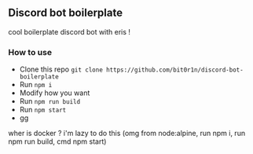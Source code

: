 ## Discord bot boilerplate
cool boilerplate discord bot with eris !

### How to use
 * Clone this repo `git clone https://github.com/bit0r1n/discord-bot-boilerplate`
 * Run `npm i`
 * Modify how you want
 * Run `npm run build`
 * Run `npm start`
 * gg

wher is docker ?
i'm lazy to do this (omg from node:alpine, run npm i, run npm run build, cmd npm start)